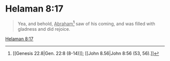 # Helaman 8:17

> Yea, and behold, <u>Abraham</u>[^a] saw of his coming, and was filled with gladness and did rejoice.

[Helaman 8:17](https://www.churchofjesuschrist.org/study/scriptures/bofm/hel/8?lang=eng&id=p17#p17)


[^a]: [[Genesis 22.8|Gen. 22:8 (8-14)]]; [[John 8.56|John 8:56 (53, 56).]]
